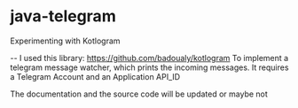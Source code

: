 # java-telegram
Experimenting with Kotlogram

-- I used this library:
https://github.com/badoualy/kotlogram
To implement a telegram message watcher, which prints the incoming messages.
It requires a Telegram Account and an Application API_ID

The documentation and the source code will be updated or maybe not
